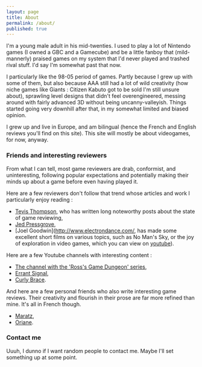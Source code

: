 ```yaml
---
layout: page
title: About
permalink: /about/
published: true
---
```


I'm a young male adult in his mid-twenties. I used to play a lot of Nintendo games (I owned a GBC and a Gamecube) and be a little fanboy that (mild-mannerly) praised games on my system that I'd never played and trashed rival stuff. I'd say I'm somewhat past that now. 

I particularly like the 98-05 period of games. Partly because I grew up with some of them, but also because AAA still had a lot of wild creativity (how niche games like Giants : Citizen Kabuto got to be sold I'm still unsure about), sprawling level designs that didn't feel overengineered, messing around with fairly advanced 3D without being uncanny-valleyish. Things started going very downhill after that, in my somewhat limited and biased opinion.

I grew up and live in Europe, and am bilingual (hence the French and English reviews you'll find on this site). This site will mostly be about videogames, for now, anyway.

### Friends and interesting reviewers

From what I can tell, most game reviewers are drab, conformist, and uninteresting, following popular expectations and potentially making their minds up about a game before even having played it.

Here are a few reviewers don't follow that trend whose articles and work I particularly enjoy reading :

- [Tevis Thompson](http://tevisthompson.com/), who has written long noteworthy posts about the state of game reviewing,
- [Jed Pressgrove](https://gamebias.wordpress.com/),
- [Joel Goodwin](http://www.electrondance.com/, has made some excellent short films on various topics, such as No Man's Sky, or the joy of exploration in video games, which you can view on [youtube](https://www.youtube.com/user/TheHarbourMaster)).

Here are a few Youtube channels with interesting content :
- [The channel with the 'Ross's Game Dungeon' series](https://www.youtube.com/user/chilledsanity),
- [Errant Signal](https://www.youtube.com/user/Campster),
- [Curly Brace](https://www.youtube.com/channel/UCRcLI-JPNerzN4fiqZlbIlw).

And here are a few personal friends who also write interesting game reviews. Their creativity and flourish in their prose are far more refined than mine. It's all in French though.
- [Maratz](https://nicolasmoisson.fr/ecrits),
- [Oriane](https://oriane.ink/critique/notes/jeu).

### Contact me

Uuuh, I dunno if I want random people to contact me. Maybe I'll set something up at some point.
